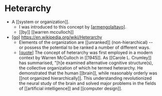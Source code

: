 # Heterarchy

- A [[system or organization]].
  - I was introduced to this concept by [[armengolaltayo]].
  - [[by]] [[warren mcculloch]]
- [[go]] https://en.wikipedia.org/wiki/Heterarchy
  - Elements of the organization are [[unranked]] (non-hierarchical) -- or possess the potential to be ranked a number of different ways.
  - [[quote]] The concept of heterarchy was first employed in a modern context by Warren McCulloch in [[1945]]. As [[Carole L. Crumley]] has summarised, "[h]e examined alternative cognitive structure(s), the collective organization of which he termed heterarchy. He demonstrated that the human [[brain]], while reasonably orderly was [[not organized hierarchically]]. This understanding revolutionized the neural study of the brain and solved major problems in the fields of [[artificial intelligence]] and [[computer design]].


[//begin]: # "Autogenerated link references for markdown compatibility"
[armengolaltayo]: armengolaltayo "Armengolaltayo"
[go]: go "Go"
[quote]: quote "Quote"
[//end]: # "Autogenerated link references"